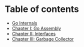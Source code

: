 # Table of contents

* [Go Internals](README.md)
* [Chapter I: Go Assembly](chapter1_assembly_primer.md)
* [Chapter II: Interfaces](chapter2_interfaces.md)
* [Chapter III: Garbage Collector](chapter3_garbage_collector.md)

